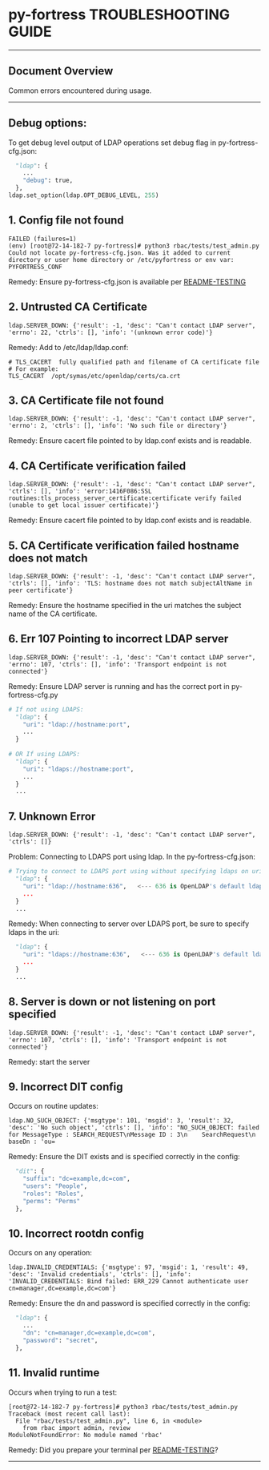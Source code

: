 # py-fortress TROUBLESHOOTING GUIDE
-------------------------------------------------------------------------------

## Document Overview

Common errors encountered during usage.
___________________________________________________________________________________
## Debug options:

To get debug level output of LDAP operations set debug flag in py-fortress-cfg.json:

```python
  "ldap": {
    ...
    "debug": true,
  },
ldap.set_option(ldap.OPT_DEBUG_LEVEL, 255)
```

## 1. Config file not found

```
FAILED (failures=1)
(env) [root@72-14-182-7 py-fortress]# python3 rbac/tests/test_admin.py
Could not locate py-fortress-cfg.json. Was it added to current directory or user home directory or /etc/pyfortress or env var: PYFORTRESS_CONF
```

Remedy: Ensure py-fortress-cfg.json is available per [README-TESTING](./README-TESTING.md)

## 2. Untrusted CA Certificate

```
ldap.SERVER_DOWN: {'result': -1, 'desc': "Can't contact LDAP server", 'errno': 22, 'ctrls': [], 'info': '(unknown error code)'}
```

Remedy: Add to /etc/ldap/ldap.conf:

```
# TLS_CACERT  fully qualified path and filename of CA certificate file
# For example:
TLS_CACERT  /opt/symas/etc/openldap/certs/ca.crt
```

## 3. CA Certificate file not found

```
ldap.SERVER_DOWN: {'result': -1, 'desc': "Can't contact LDAP server", 'errno': 2, 'ctrls': [], 'info': 'No such file or directory'}
```

Remedy: Ensure cacert file pointed to by ldap.conf exists and is readable.

## 4. CA Certificate verification failed

```
ldap.SERVER_DOWN: {'result': -1, 'desc': "Can't contact LDAP server", 'ctrls': [], 'info': 'error:1416F086:SSL routines:tls_process_server_certificate:certificate verify failed (unable to get local issuer certificate)'}
```

Remedy: Ensure cacert file pointed to by ldap.conf exists and is readable.

## 5. CA Certificate verification failed hostname does not match

```
ldap.SERVER_DOWN: {'result': -1, 'desc': "Can't contact LDAP server", 'ctrls': [], 'info': 'TLS: hostname does not match subjectAltName in peer certificate'}
```

Remedy: Ensure the hostname specified in the uri matches the subject name of the CA certificate.

## 6. Err 107 Pointing to incorrect LDAP server

```
ldap.SERVER_DOWN: {'result': -1, 'desc': "Can't contact LDAP server", 'errno': 107, 'ctrls': [], 'info': 'Transport endpoint is not connected'}
```

Remedy: Ensure LDAP server is running and has the correct port in py-fortress-cfg.py

```python
# If not using LDAPS:
  "ldap": {
    "uri": "ldap://hostname:port",
    ...
  }
  
# OR If using LDAPS:
  "ldap": {
    "uri": "ldaps://hostname:port",
    ...
  }  
  ...
```

## 7. Unknown Error

```
ldap.SERVER_DOWN: {'result': -1, 'desc': "Can't contact LDAP server", 'ctrls': []}
```

Problem: Connecting to LDAPS port using ldap.  In the py-fortress-cfg.json:

```python
# Trying to connect to LDAPS port using without specifying ldaps on uri:
  "ldap": {
    "uri": "ldap://hostname:636",   <--- 636 is OpenLDAP's default ldaps port
    ...
  }
  ...
```

Remedy: When connecting to server over LDAPS port, be sure to specify ldaps in the uri:

```python
  "ldap": {
    "uri": "ldaps://hostname:636",   <--- 636 is OpenLDAP's default ldaps port, so use ldaps in uri
    ...
  }
  ...
```

## 8. Server is down or not listening on port specified

```
ldap.SERVER_DOWN: {'result': -1, 'desc': "Can't contact LDAP server", 'errno': 107, 'ctrls': [], 'info': 'Transport endpoint is not connected'}
```

Remedy: start the server

## 9. Incorrect DIT config

Occurs on routine updates:

```
ldap.NO_SUCH_OBJECT: {'msgtype': 101, 'msgid': 3, 'result': 32, 'desc': 'No such object', 'ctrls': [], 'info': "NO_SUCH_OBJECT: failed for MessageType : SEARCH_REQUEST\nMessage ID : 3\n    SearchRequest\n        baseDn : 'ou=
```

Remedy: Ensure the DIT exists and is specified correctly in the config:

```python
  "dit": {
    "suffix": "dc=example,dc=com",
    "users": "People",
    "roles": "Roles",
    "perms": "Perms"
  },
```

## 10. Incorrect rootdn config

Occurs on any operation:

```
ldap.INVALID_CREDENTIALS: {'msgtype': 97, 'msgid': 1, 'result': 49, 'desc': 'Invalid credentials', 'ctrls': [], 'info': 'INVALID_CREDENTIALS: Bind failed: ERR_229 Cannot authenticate user cn=manager,dc=example,dc=com'}
```

Remedy: Ensure the dn and password is specified correctly in the config:

```python
  "ldap": {
    ...
    "dn": "cn=manager,dc=example,dc=com",
    "password": "secret",
  },
 ```

## 11. Invalid runtime

Occurs when trying to run a test:

```
[root@72-14-182-7 py-fortress]# python3 rbac/tests/test_admin.py
Traceback (most recent call last):
  File "rbac/tests/test_admin.py", line 6, in <module>
    from rbac import admin, review
ModuleNotFoundError: No module named 'rbac'
```

Remedy: Did you prepare your terminal per [README-TESTING](./README-TESTING.md)?

________________________________________________________________________________
